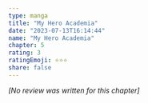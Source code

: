 ```yaml
---
type: manga
title: "My Hero Academia"
date: "2023-07-13T16:14:44"
name: "My Hero Academia"
chapter: 5
rating: 3
ratingEmoji: ⭐️⭐️⭐️
share: false
---
```


*[No review was written for this chapter]*
